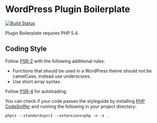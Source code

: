 # WordPress Plugin Boilerplate

[![Build Status](https://travis-ci.org/frozzare/wp-plugin-boilerplate.svg?branch=master)](https://travis-ci.org/frozzare/wp-plugin-boilerplate)

Plugin Boilerplate requires PHP 5.4.

## Coding Style

Follow [PSR-2](http://www.php-fig.org/psr/psr-2/) with the following additional rules:

- Functions that should be used in a WordPress theme should not be camelCase, instead use underscores.
- Use short array syntax.

Follow [PSR-4](http://www.php-fig.org/psr/psr-4/) for autoloading.

You can check if your code passes the styleguide by installing [PHP CodeSniffer](https://github.com/squizlabs/PHP_CodeSniffer) and running the following in your project directory:

```
phpcs --standard=psr2 --extensions=php -n -s .
```
